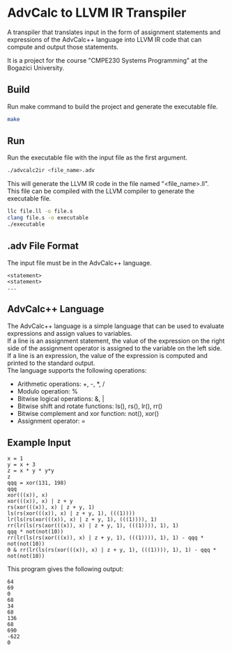 # AdvCalc to LLVM IR Transpiler

A transpiler that translates input in the form of assignment statements and expressions of the AdvCalc++ language into LLVM IR code that can compute and output those statements.

It is a project for the course "CMPE230 Systems Programming" at the Bogazici University.

## Build

Run make command to build the project and generate the executable file.

```bash
make
```

## Run

Run the executable file with the input file as the first argument.

```bash
./advcalc2ir <file_name>.adv
```

This will generate the LLVM IR code in the file named "<file_name>.ll". \
This file can be compiled with the LLVM compiler to generate the executable file.

```bash
llc file.ll -o file.s
clang file.s -o executable
./executable
```

## .adv File Format

The input file must be in the AdvCalc++ language.

```
<statement>
<statement>
...
```


## AdvCalc++ Language

The AdvCalc++ language is a simple language that can be used to evaluate expressions and assign values to variables. \
If a line is an assignment statement, the value of the expression on the right side of the assignment operator is assigned to the variable on the left side. \
If a line is an expression, the value of the expression is computed and printed to the standard output.\
The language supports the following operations:

- Arithmetic operations: +, -, *, /
- Modulo operation: %
- Bitwise logical operations: &, |
- Bitwise shift and rotate functions: ls(), rs(), lr(), rr()
- Bitwise complement and xor function: not(), xor()
- Assignment operator: =

## Example Input

```
x = 1
y = x + 3
z = x * y * y*y
z
qqq = xor(131, 198)
qqq
xor(((x)), x)
xor(((x)), x) | z + y
rs(xor(((x)), x) | z + y, 1)
ls(rs(xor(((x)), x) | z + y, 1), (((1))))
lr(ls(rs(xor(((x)), x) | z + y, 1), (((1)))), 1)
rr(lr(ls(rs(xor(((x)), x) | z + y, 1), (((1)))), 1), 1)
qqq * not(not(10))
rr(lr(ls(rs(xor(((x)), x) | z + y, 1), (((1)))), 1), 1) - qqq * not(not(10))
0 & rr(lr(ls(rs(xor(((x)), x) | z + y, 1), (((1)))), 1), 1) - qqq * not(not(10))
```
This program gives the following output:

```
64
69
0
68
34
68
136
68
690
-622
0
```